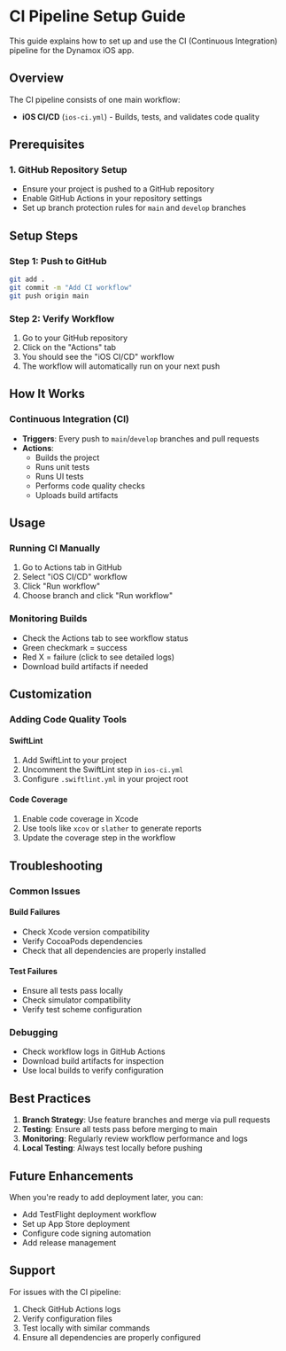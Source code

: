 # CI Pipeline Setup Guide

This guide explains how to set up and use the CI (Continuous Integration) pipeline for the Dynamox iOS app.

## Overview

The CI pipeline consists of one main workflow:
- **iOS CI/CD** (`ios-ci.yml`) - Builds, tests, and validates code quality

## Prerequisites

### 1. GitHub Repository Setup
- Ensure your project is pushed to a GitHub repository
- Enable GitHub Actions in your repository settings
- Set up branch protection rules for `main` and `develop` branches

## Setup Steps

### Step 1: Push to GitHub

```bash
git add .
git commit -m "Add CI workflow"
git push origin main
```

### Step 2: Verify Workflow

1. Go to your GitHub repository
2. Click on the "Actions" tab
3. You should see the "iOS CI/CD" workflow
4. The workflow will automatically run on your next push

## How It Works

### Continuous Integration (CI)
- **Triggers**: Every push to `main`/`develop` branches and pull requests
- **Actions**:
  - Builds the project
  - Runs unit tests
  - Runs UI tests
  - Performs code quality checks
  - Uploads build artifacts

## Usage

### Running CI Manually
1. Go to Actions tab in GitHub
2. Select "iOS CI/CD" workflow
3. Click "Run workflow"
4. Choose branch and click "Run workflow"

### Monitoring Builds
- Check the Actions tab to see workflow status
- Green checkmark = success
- Red X = failure (click to see detailed logs)
- Download build artifacts if needed

## Customization

### Adding Code Quality Tools

#### SwiftLint
1. Add SwiftLint to your project
2. Uncomment the SwiftLint step in `ios-ci.yml`
3. Configure `.swiftlint.yml` in your project root

#### Code Coverage
1. Enable code coverage in Xcode
2. Use tools like `xcov` or `slather` to generate reports
3. Update the coverage step in the workflow

## Troubleshooting

### Common Issues

#### Build Failures
- Check Xcode version compatibility
- Verify CocoaPods dependencies
- Check that all dependencies are properly installed

#### Test Failures
- Ensure all tests pass locally
- Check simulator compatibility
- Verify test scheme configuration

### Debugging
- Check workflow logs in GitHub Actions
- Download build artifacts for inspection
- Use local builds to verify configuration

## Best Practices

1. **Branch Strategy**: Use feature branches and merge via pull requests
2. **Testing**: Ensure all tests pass before merging to main
3. **Monitoring**: Regularly review workflow performance and logs
4. **Local Testing**: Always test locally before pushing

## Future Enhancements

When you're ready to add deployment later, you can:
- Add TestFlight deployment workflow
- Set up App Store deployment
- Configure code signing automation
- Add release management

## Support

For issues with the CI pipeline:
1. Check GitHub Actions logs
2. Verify configuration files
3. Test locally with similar commands
4. Ensure all dependencies are properly configured
